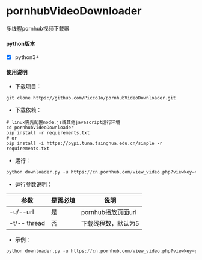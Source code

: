 # pornhubVideoDownloader
多线程pornhub视频下载器

#### python版本
- [x] python3+

#### 使用说明
- 下载项目：

 ```shell
git clone https://github.com/Picco1o/pornhubVideoDownloader.git
```

- 下载依赖：

 ```shell
# linux需先配置node.js或其他javascript运行环境
cd pornhubVideoDownloader
pip install -r requirements.txt
# or
pip install -i https://pypi.tuna.tsinghua.edu.cn/simple -r requirements.txt
```

- 运行：

 ```python
python downloader.py -u https://cn.pornhub.com/view_video.php?viewkey=xxxxxxxxxxxxxxx
```

- 运行参数说明：

|参数   |是否必填   |说明   |
| ------------ | ------------ | ------------ |
| -u/--url  | 是  | pornhub播放页面url  |
|  -t/-- thread | 否  | 下载线程数，默认为5  |

- 示例：

 ```python
python downloader.py -u https://cn.pornhub.com/view_video.php?viewkey=ph5c0491898480f
```
